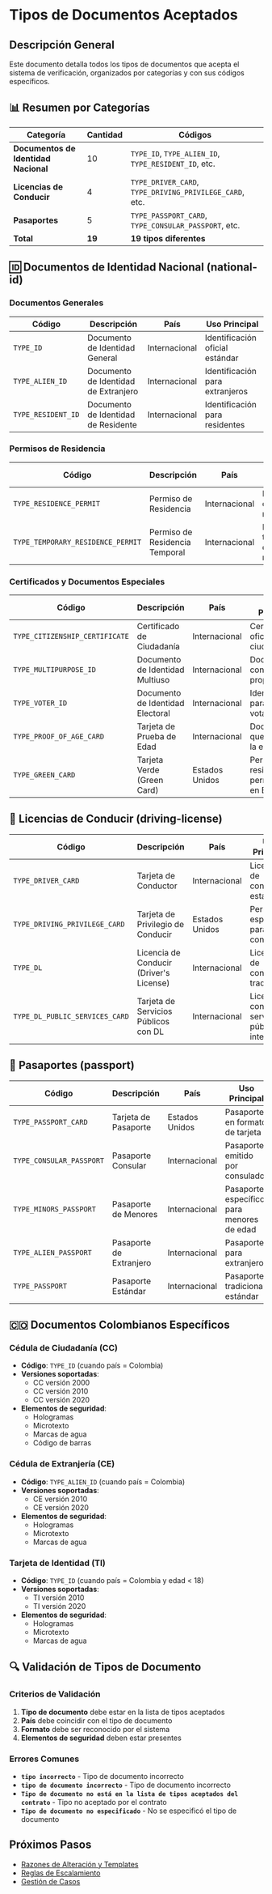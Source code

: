 # Tipos de Documentos Aceptados

## Descripción General

Este documento detalla todos los tipos de documentos que acepta el sistema de verificación, organizados por categorías y con sus códigos específicos.

## 📊 Resumen por Categorías

| Categoría | Cantidad | Códigos |
|-----------|----------|---------|
| **Documentos de Identidad Nacional** | 10 | `TYPE_ID`, `TYPE_ALIEN_ID`, `TYPE_RESIDENT_ID`, etc. |
| **Licencias de Conducir** | 4 | `TYPE_DRIVER_CARD`, `TYPE_DRIVING_PRIVILEGE_CARD`, etc. |
| **Pasaportes** | 5 | `TYPE_PASSPORT_CARD`, `TYPE_CONSULAR_PASSPORT`, etc. |
| **Total** | **19** | **19 tipos diferentes** |

## 🆔 Documentos de Identidad Nacional (national-id)

### Documentos Generales
| Código | Descripción | País | Uso Principal |
|--------|-------------|------|---------------|
| `TYPE_ID` | Documento de Identidad General | Internacional | Identificación oficial estándar |
| `TYPE_ALIEN_ID` | Documento de Identidad de Extranjero | Internacional | Identificación para extranjeros |
| `TYPE_RESIDENT_ID` | Documento de Identidad de Residente | Internacional | Identificación para residentes |

### Permisos de Residencia
| Código | Descripción | País | Uso Principal |
|--------|-------------|------|---------------|
| `TYPE_RESIDENCE_PERMIT` | Permiso de Residencia | Internacional | Permiso oficial de residencia |
| `TYPE_TEMPORARY_RESIDENCE_PERMIT` | Permiso de Residencia Temporal | Internacional | Permiso temporal de residencia |

### Certificados y Documentos Especiales
| Código | Descripción | País | Uso Principal |
|--------|-------------|------|---------------|
| `TYPE_CITIZENSHIP_CERTIFICATE` | Certificado de Ciudadanía | Internacional | Certificado oficial de ciudadanía |
| `TYPE_MULTIPURPOSE_ID` | Documento de Identidad Multiuso | Internacional | Documento con múltiples propósitos |
| `TYPE_VOTER_ID` | Documento de Identidad Electoral | Internacional | Identificación para votación |
| `TYPE_PROOF_OF_AGE_CARD` | Tarjeta de Prueba de Edad | Internacional | Documento que prueba la edad |
| `TYPE_GREEN_CARD` | Tarjeta Verde (Green Card) | Estados Unidos | Permiso de residencia permanente en EE.UU. |

## 🚗 Licencias de Conducir (driving-license)

| Código | Descripción | País | Uso Principal |
|--------|-------------|------|---------------|
| `TYPE_DRIVER_CARD` | Tarjeta de Conductor | Internacional | Licencia de conducir estándar |
| `TYPE_DRIVING_PRIVILEGE_CARD` | Tarjeta de Privilegio de Conducir | Estados Unidos | Permiso especial para conducir |
| `TYPE_DL` | Licencia de Conducir (Driver's License) | Internacional | Licencia de conducir tradicional |
| `TYPE_DL_PUBLIC_SERVICES_CARD` | Tarjeta de Servicios Públicos con DL | Internacional | Licencia con servicios públicos integrados |

## 🛂 Pasaportes (passport)

| Código | Descripción | País | Uso Principal |
|--------|-------------|------|---------------|
| `TYPE_PASSPORT_CARD` | Tarjeta de Pasaporte | Estados Unidos | Pasaporte en formato de tarjeta |
| `TYPE_CONSULAR_PASSPORT` | Pasaporte Consular | Internacional | Pasaporte emitido por consulado |
| `TYPE_MINORS_PASSPORT` | Pasaporte de Menores | Internacional | Pasaporte específico para menores de edad |
| `TYPE_ALIEN_PASSPORT` | Pasaporte de Extranjero | Internacional | Pasaporte para extranjeros |
| `TYPE_PASSPORT` | Pasaporte Estándar | Internacional | Pasaporte tradicional estándar |

## 🇨🇴 Documentos Colombianos Específicos

### Cédula de Ciudadanía (CC)
- **Código**: `TYPE_ID` (cuando país = Colombia)
- **Versiones soportadas**:
  - CC versión 2000
  - CC versión 2010
  - CC versión 2020
- **Elementos de seguridad**:
  - Hologramas
  - Microtexto
  - Marcas de agua
  - Código de barras

### Cédula de Extranjería (CE)
- **Código**: `TYPE_ALIEN_ID` (cuando país = Colombia)
- **Versiones soportadas**:
  - CE versión 2010
  - CE versión 2020
- **Elementos de seguridad**:
  - Hologramas
  - Microtexto
  - Marcas de agua

### Tarjeta de Identidad (TI)
- **Código**: `TYPE_ID` (cuando país = Colombia y edad < 18)
- **Versiones soportadas**:
  - TI versión 2010
  - TI versión 2020
- **Elementos de seguridad**:
  - Hologramas
  - Microtexto
  - Marcas de agua

## 🔍 Validación de Tipos de Documento

### Criterios de Validación
1. **Tipo de documento** debe estar en la lista de tipos aceptados
2. **País** debe coincidir con el tipo de documento
3. **Formato** debe ser reconocido por el sistema
4. **Elementos de seguridad** deben estar presentes

### Errores Comunes
- **`tipo incorrecto`** - Tipo de documento incorrecto
- **`tipo de documento incorrecto`** - Tipo de documento incorrecto
- **`Tipo de documento no está en la lista de tipos aceptados del contrato`** - Tipo no aceptado por el contrato
- **`Tipo de documento no especificado`** - No se especificó el tipo de documento


## Próximos Pasos

- [Razones de Alteración y Templates](alteration-reasons.md)
- [Reglas de Escalamiento](escalation-rules.md)
- [Gestión de Casos](case-management.md)
